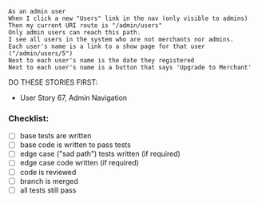 ```
As an admin user
When I click a new "Users" link in the nav (only visible to admins)
Then my current URI route is "/admin/users"
Only admin users can reach this path.
I see all users in the system who are not merchants nor admins.
Each user's name is a link to a show page for that user ("/admin/users/5")
Next to each user's name is the date they registered
Next to each user's name is a button that says 'Upgrade to Merchant'
```

DO THESE STORIES FIRST:
- User Story 67, Admin Navigation

### Checklist:

- [ ] base tests are written
- [ ] base code is written to pass tests
- [ ] edge case ("sad path") tests written (if required)
- [ ] edge case code written (if required)
- [ ] code is reviewed
- [ ] branch is merged
- [ ] all tests still pass
